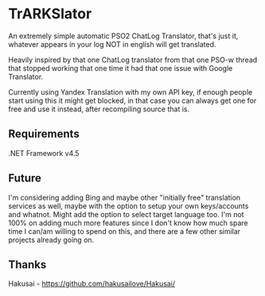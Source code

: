 # TrARKSlator
An extremely simple automatic PSO2 ChatLog Translator, that's just it, whatever appears in your log NOT in english will get translated.

Heavily inspired by that one ChatLog translator from that one PSO-w thread that stopped working that one time it had that one issue with Google Translator.

Currently using Yandex Translation with my own API key, if enough people start using this it might get blocked, in that case you can always get one for free and use it instead, after recompiling source that is.

## Requirements
.NET Framework v4.5

## Future
I'm considering adding Bing and maybe other "initially free" translation services as well, maybe with the option to setup your own keys/accounts and whatnot. Might add the option to select target language too.
I'm not 100% on adding much more features since I don't know how much spare time I can/am willing to spend on this, and  there are a few other similar projects already going on.

## Thanks
Hakusai - https://github.com/hakusailove/Hakusai/
